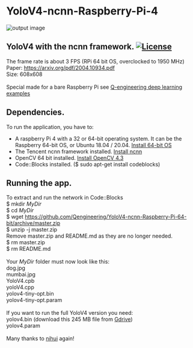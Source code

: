 # YoloV4-ncnn-Raspberry-Pi-4
![output image]( https://qengineering.eu/images/Mumbai_YoloV4.jpg )

## YoloV4 with the ncnn framework. [![License](https://img.shields.io/badge/License-BSD%203--Clause-blue.svg)](https://opensource.org/licenses/BSD-3-Clause)
The frame rate is about 3 FPS (RPi 64 bit OS, overclocked to 1950 MHz)<br/>
Paper: https://arxiv.org/pdf/2004.10934.pdf <br/>
Size: 608x608 <br/><br/>
Special made for a bare Raspberry Pi see [Q-engineering deep learning examples](https://qengineering.eu/deep-learning-examples-on-raspberry-32-64-os.html) <br/>
## Dependencies.
To run the application, you have to:
- A raspberry Pi 4 with a 32 or 64-bit operating system. It can be the Raspberry 64-bit OS, or Ubuntu 18.04 / 20.04. [Install 64-bit OS](https://qengineering.eu/install-raspberry-64-os.html) <br/>
- The Tencent ncnn framework installed. [Install ncnn](https://qengineering.eu/install-ncnn-on-raspberry-pi-4.html) <br/>
- OpenCV 64 bit installed. [Install OpenCV 4.3](https://qengineering.eu/install-opencv-4.3-on-raspberry-64-os.html) <br/>
- Code::Blocks installed. ($ sudo apt-get install codeblocks)
## Running the app.
To extract and run the network in Code::Blocks <br/>
$ mkdir *MyDir* <br/>
$ cd *MyDir* <br/>
$ wget https://github.com/Qengineering/YoloV4-ncnn-Raspberry-Pi-64-bit/archive/master.zip <br/>
$ unzip -j master.zip <br/>
Remove master.zip and README.md as they are no longer needed. <br/> 
$ rm master.zip <br/>
$ rm README.md <br/> <br/>
Your *MyDir* folder must now look like this: <br/> 
dog.jpg <br/>
mumbai.jpg <br/>
YoloV4.cpb <br/>
yoloV4.cpp <br/>
yolov4-tiny-opt.bin <br/>
yolov4-tiny-opt.param <br/><br/>
If you want to run the full YoloV4 version you need: <br/>
yolov4.bin (download this 245 MB file from [Gdrive](https://drive.google.com/file/d/1dtkgOUKIeNdKRH5z9uTm-A6SUewjiBrj/view?usp=sharing))<br/>
yolov4.param <br/><br/>
Many thanks to [nihui](https://github.com/nihui/) again!

